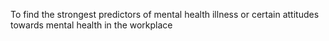 To find the strongest predictors of mental health illness or certain attitudes towards mental health in the workplace
